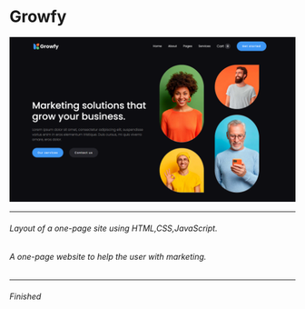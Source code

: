 <h1>Growfy</h1>

![Foto](/img/GrowfyMD.png)

---

<h6>Layout of a one-page site using HTML,CSS,JavaScript.</h6>

<h6>A one-page website to help the user with marketing.</h6>

---
<h6>Finished</h6>